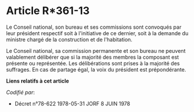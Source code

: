 # Article R*361-13

Le Conseil national, son bureau et ses commissions sont convoqués par leur président respectif soit à l'initiative de ce
dernier, soit à la demande du ministre chargé de la construction et de l'habitation.

Le Conseil national, sa commission permanente et son bureau ne peuvent valablement délibérer que si la majorité des membres
la composant est présente ou représentée. Les délibérations sont prises à la majorité des suffrages. En cas de partage égal,
la voix du président est prépondérante.

**Liens relatifs à cet article**

_Codifié par_:

  - Décret n°78-622 1978-05-31 JORF 8 JUIN 1978
